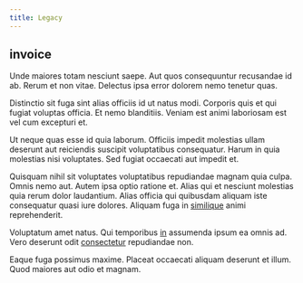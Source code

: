 ```yaml
---
title: Legacy
---
```


## invoice

Unde maiores totam nesciunt saepe. Aut quos consequuntur recusandae id ab. Rerum et non vitae. Delectus ipsa error dolorem nemo tenetur quas.

Distinctio sit fuga sint alias officiis id ut natus modi. Corporis quis et qui fugiat voluptas officia. Et nemo blanditiis. Veniam est animi laboriosam est vel cum excepturi et.

Ut neque quas esse id quia laborum. Officiis impedit molestias ullam deserunt aut reiciendis suscipit voluptatibus consequatur. Harum in quia molestias nisi voluptates. Sed fugiat occaecati aut impedit et.

Quisquam nihil sit voluptates voluptatibus repudiandae magnam quia culpa. Omnis nemo aut. Autem ipsa optio ratione et. Alias qui et nesciunt molestias quia rerum dolor laudantium. Alias officia qui quibusdam aliquam iste consequatur quasi iure dolores. Aliquam fuga in [similique](/dolore/odio/neque/ergonomic.md) animi reprehenderit.

Voluptatum amet natus. Qui temporibus [in](/facere/temporibus/adipisci/molestias/incredible_fresh_shirt_clothing_&_music_tasty.md) assumenda ipsum ea omnis ad. Vero deserunt odit [consectetur](/dolore/odio/neque/multi_layered_5th_generation.md) repudiandae non.

Eaque fuga possimus maxime. Placeat occaecati aliquam deserunt et illum. Quod maiores aut odio et magnam.
